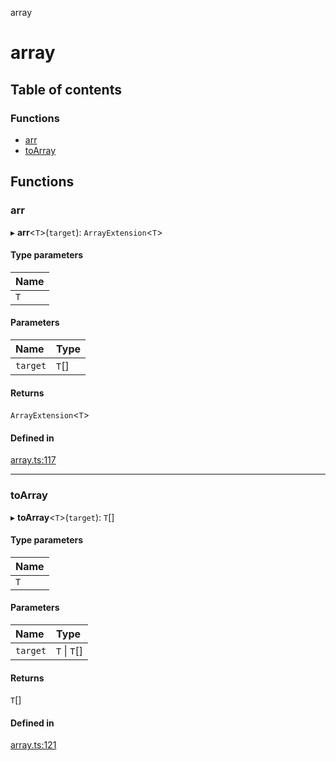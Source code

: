 array

# array

## Table of contents

### Functions

- [arr](README.md#arr)
- [toArray](README.md#toarray)

## Functions

### arr

▸ **arr**<`T`\>(`target`): `ArrayExtension`<`T`\>

#### Type parameters

| Name |
| :------ |
| `T` |

#### Parameters

| Name | Type |
| :------ | :------ |
| `target` | `T`[] |

#### Returns

`ArrayExtension`<`T`\>

#### Defined in

[array.ts:117](https://github.com/xizher/nhz-utils/blob/f583067/src/array/array.ts#L117)

___

### toArray

▸ **toArray**<`T`\>(`target`): `T`[]

#### Type parameters

| Name |
| :------ |
| `T` |

#### Parameters

| Name | Type |
| :------ | :------ |
| `target` | `T` \| `T`[] |

#### Returns

`T`[]

#### Defined in

[array.ts:121](https://github.com/xizher/nhz-utils/blob/f583067/src/array/array.ts#L121)
